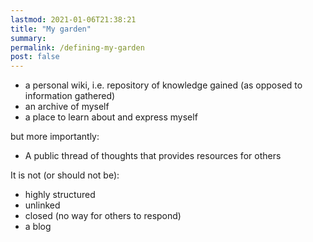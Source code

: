 ```yaml
---
lastmod: 2021-01-06T21:38:21
title: "My garden"
summary:
permalink: /defining-my-garden
post: false
---
```


- a personal wiki, i.e. repository of knowledge gained (as opposed to information gathered)
- an archive of myself
- a place to learn about and express myself

but more importantly:
- A public thread of thoughts that provides resources for others


It is not (or should not be):
- highly structured
- unlinked
- closed (no way for others to respond)
- a blog

